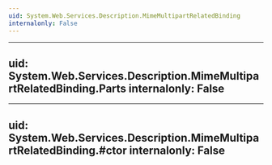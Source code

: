 ```yaml
---
uid: System.Web.Services.Description.MimeMultipartRelatedBinding
internalonly: False
---
```


---
uid: System.Web.Services.Description.MimeMultipartRelatedBinding.Parts
internalonly: False
---

---
uid: System.Web.Services.Description.MimeMultipartRelatedBinding.#ctor
internalonly: False
---
